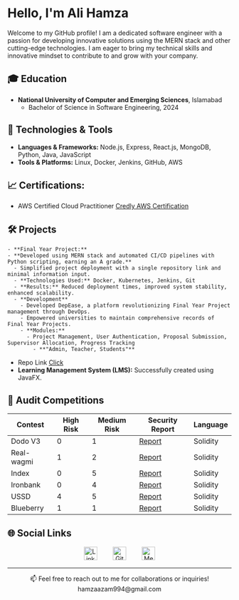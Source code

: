

<!-- Your Name and Introduction -->

# Hello, I'm Ali Hamza

Welcome to my GitHub profile! I am a dedicated software engineer with a passion for developing innovative solutions using the MERN stack and other cutting-edge technologies. I am eager to bring my technical skills and innovative mindset to contribute to and grow with your company.

## 🎓 Education
- **National University of Computer and Emerging Sciences**, Islamabad
  - Bachelor of Science in Software Engineering,  2024

## 🔧 Technologies & Tools
- **Languages & Frameworks:** Node.js, Express, React.js, MongoDB, Python, Java, JavaScript
- **Tools & Platforms:** Linux, Docker, Jenkins, GitHub, AWS

## 📈 Certifications:
-  AWS Certified Cloud Practitioner [Credly AWS Certification](https://www.credly.com/badges/f9c545d5-28de-471a-808a-d7d41b062741)
## 🛠️ Projects
    - **Final Year Project:**
    - **Developed using MERN stack and automated CI/CD pipelines with Python scripting, earning an A grade.**
      - Simplified project deployment with a single repository link and minimal information input.
      - **Technologies Used:** Docker, Kubernetes, Jenkins, Git
      - **Results:** Reduced deployment times, improved system stability, enhanced scalability.
      - **Development**
        - Developed DepEase, a platform revolutionizing Final Year Project management through DevOps.
        - Empowered universities to maintain comprehensive records of Final Year Projects.
        - **Modules:**
          - Project Management, User Authentication, Proposal Submission, Supervisor Allocation, Progress Tracking
            - **"Admin, Teacher, Students"**

  - Repo Link [Click](https://github.com/hamza442-ali/backend_DepEase/tree/hamza)
- **Learning Management System (LMS):** Successfully created using JavaFX.




## 📜 Audit Competitions
| Contest | High Risk | Medium Risk | Security Report | Language |
|---------|-----------|-------------|-----------------|----------|
| Dodo V3 | 0 | 1 | [Report](https://audits.sherlock.xyz/contests/89/report) | Solidity |
| Real-wagmi | 1 | 2 | [Report](https://audits.sherlock.xyz/contests/88/report) | Solidity |
| Index | 0 | 5 | [Report](https://audits.sherlock.xyz/contests/81/report) | Solidity |
| Ironbank | 0 | 4 | [Report](https://audits.sherlock.xyz/contests/84/report) | Solidity |
| USSD | 4 | 5 | [Report](https://audits.sherlock.xyz/contests/82/report) | Solidity |
| Blueberry | 1 | 1 | [Report](https://audits.sherlock.xyz/contests/69/report) | Solidity |


## 🌐 Social Links

<p align="center">
  <a href="https://www.linkedin.com/in/hamza-azam/" style="text-decoration: none;">
    <img alt="LinkedIn" src="https://cdn-icons-png.flaticon.com/512/174/174857.png" width="30" height="30"/>
  </a> &nbsp; &nbsp; &nbsp; &nbsp;
  
  <a href="https://github.com/hamza442-ali" style="text-decoration: none;">
    <img alt="GitHub" src="https://cdn-icons-png.flaticon.com/512/25/25231.png" width="30" height="30"/>
  </a> &nbsp; &nbsp; &nbsp; &nbsp;
  
  <a href="https://medium.com/@hamzaazam994" style="text-decoration: none;">
    <img alt="Medium" src="https://cdn-icons-png.flaticon.com/512/2111/2111543.png" width="30" height="30"/>
  </a>
</p>



---

<p align="center">
  📫 Feel free to reach out to me for collaborations or inquiries! 
     <br>hamzaazam994@gmail.com
</p>







<!--
**hamza442-ali/hamza442-ali** is a ✨ _special_ ✨ repository because its `README.md` (this file) appears on your GitHub profile.

- 🔭 I’m currently working on ...
- 🌱 I’m currently learning ...
- 👯 I’m looking to collaborate on ...
- 🤔 I’m looking for help with ...
- 💬 Ask me about ...
- 📫 How to reach me: ...
- 😄 Pronouns: ...
- ⚡ Fun fact: ...
-->

